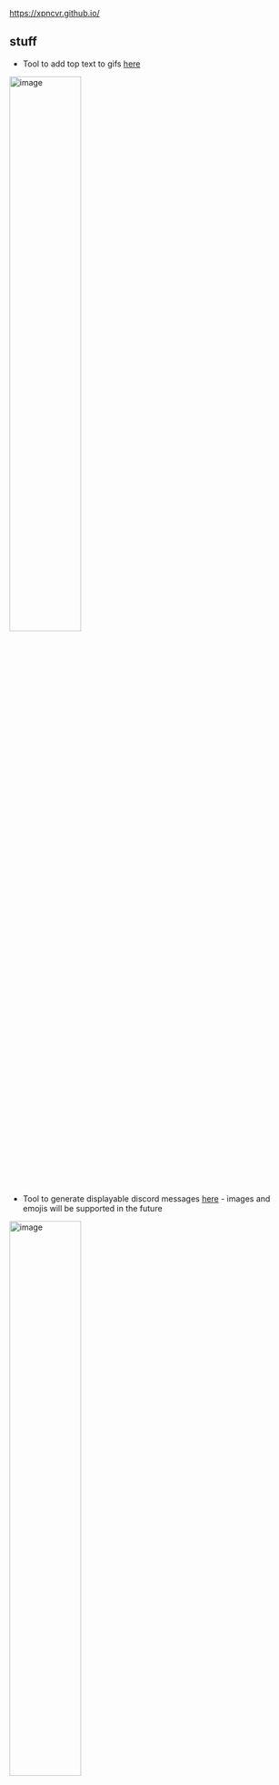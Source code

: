 https://xpncvr.github.io/

## stuff
- Tool to add top text to gifs [here](https://xpncvr.github.io/tools/gif/gif-top-text-maker.html)

<img src="https://github.com/user-attachments/assets/4a28a102-eee9-4b14-8c27-9559f06f3d8c" alt="image" width="50%" />

- Tool to generate displayable discord messages [here](https://xpncvr.github.io/tools/discordmessagefaker/main.html) - images and emojis will be supported in the future

<img src="https://github.com/user-attachments/assets/8a8ea649-86a5-401e-a2b0-f85f5e0356d0" alt="image" width="50%" />
